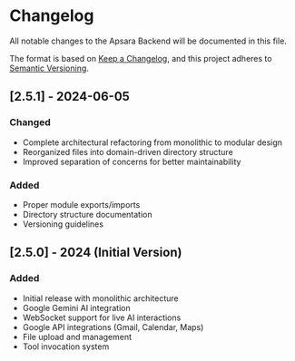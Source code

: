 # Changelog

All notable changes to the Apsara Backend will be documented in this file.

The format is based on [Keep a Changelog](https://keepachangelog.com/en/1.0.0/),
and this project adheres to [Semantic Versioning](https://semver.org/spec/v2.0.0.html).

## [2.5.1] - 2024-06-05

### Changed
- Complete architectural refactoring from monolithic to modular design
- Reorganized files into domain-driven directory structure
- Improved separation of concerns for better maintainability

### Added
- Proper module exports/imports
- Directory structure documentation
- Versioning guidelines

## [2.5.0] - 2024 (Initial Version)

### Added
- Initial release with monolithic architecture
- Google Gemini AI integration
- WebSocket support for live AI interactions
- Google API integrations (Gmail, Calendar, Maps)
- File upload and management
- Tool invocation system 